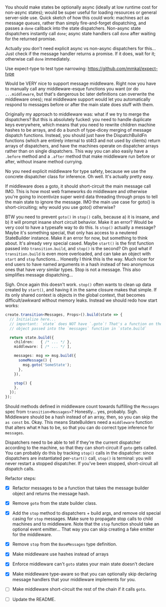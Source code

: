 You should make states be optionally async (ideally at low runtime cost for
non-async states); would be super useful for loading resources or general
server-side use. Quick sketch of how this could work: machines act as message
*queues*, rather than simply fire-and-forget dispatching, and passes a `done`
callback into the state dispatchers. Non-async state dispatchers instantly call
`done`; async state handlers call `done` after waiting for the returned
promise.

Actually you don't need explicit async vs non-async dispatchers for this...
Just check if the message handler returns a promise. If it does, wait for it;
otherwise call `done` immediately.

Use expect-type to test type narrowing: https://github.com/mmkal/expect-type

Would be VERY nice to support message middleware. Right now you have to
manually call any middleware-esque functions you want (or do `...middleware`,
but that's dangerous bc later definitions can overwrite the middleware ones);
real middleware support would let you automatically respond to messages before
or after the main state does stuff with them.

Originally my approach to middleware was: what if we try to merge the
dispatchers? But this is absolutely fucked: you need to handle duplicate keys
everywhere, which means that you need to rewrite children machine hashes to be
arrays, and do a bunch of type-dicey merging of message dispatch functions.
Instead, you should just have the DispatchBuildFn functions (which are entirely
internal to st4t3 and not used by clients) return arrays of dispatchers, and
have the machines operate on dispatcher arrays rather than on single
dispatchers. This way you can also easily have a `.before` method and a
`.after` method that make middleware run before or after, without insane method
currying.

No you need explicit middleware for type safety, because we use the concrete
dispatcher class for inference. Oh well. It's actually pretty easy.

If middleware does a goto, it should short-circuit the main message call IMO.
This is how most web frameworks do middleware and otherwise you're going to
incentivize super weird data threading through props to tell the main state to
ignore the message. IMO the main use case for goto() is short-circuiting; why
would you use goto() otherwise?

BTW you need to prevent `goto()` in `stop()` calls, because a) it is insane,
and b) it will prompt insane short circuit behavior. Make it an error? Would be
very cool to have a typesafe way to do this. Is `stop()` actually a message?
Maybe it's something special, that only has access to a neutered StateBuilder
instance. Make it an error for now, but something to think about. It's already
very special cased. Maybe `start()` is the first function passed into
`transition.build`, and `stop()` is the second? Oh god what if
`transition.build` is even more overloaded, and can take an object with `start`
and `stop` functions... Honestly I think this is the way. Much nicer for end
users to have named arguments in a hash instead of two anonymous ones that have
*very* similar types. Stop is not a message. This also simplifies message
dispatching...

Sigh. Once again this doesn't work. `stop()` often wants to clean up data
created by `start()`, and having it in the same closure makes that simple. If
its only shared context is objects in the global context, that becomes
difficult/awkward without memory leaks. Instead we should redo how start works:

```typescript
create.transition<Messages, Props>().build(state => {
  // Initialize here...
  // important: `state` does NOT have `.goto`! That's a function on the `msg`
  // object passed into the `messages` function in `state.build`

  return state.build({
    children:   { /* ... */ },
    middleware: [ /* ... */ ],

    messages: msg => msg.build({
      someMessage() {
        msg.goto('SomeState');
      },
    }),

    stop() {
    },
  });
});
```

Should methods defined in middleware count towards fulfilling the `Messages`
spec from `transition<Messages>`? Honestly... yes, probably. Sigh. Middleware
should be a hash instead of an array, then, so you can skip the `as const` bs.
Okay. This means StateBuilders need a `middleware` function that alters what
`M` has to be, so that you can do correct type inference for `messages`.

Dispatchers need to be able to tell if they're the current dispatcher according
to the machine, so that they can short-circuit if `goto` gets called. You can
probably do this by tracking `stop()` calls in the dispatcher: since
dispatchers are instantiated per-`start()` call, `stop()` is terminal: you will
never restart a stopped dispatcher. If you've been stopped, short-circuit all
dispatch calls.

Refactor steps:

* [x] Refactor messages to be a function that takes the message builder object
  and returns the message hash.
* [x] Remove `goto` from the state builder class.
* [x] Add the `stop` method to dispatchers + build args, and remove old special
  casing for `stop` messages. Make sure to propagate stop calls to child
  machines and to middleware. Note that the `stop` function should take an
  optional event emitter... That way you can skip creating a fake emitter for
  the middleware.
* [x] Remove `stop` from the `BaseMessages` type definition.
* [x] Make middleware use hashes instead of arrays
* [x] Enforce middleware can't `goto` states your main state doesn't declare
* [x] Make middleware type-aware so that you can optionally skip declaring
  message handlers that your middleware implements for you.
* [ ] Make middleware short-circuit the rest of the chain if it calls `goto`.
* [ ] Update the README.

